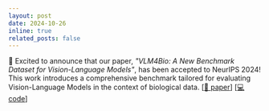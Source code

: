 ```yaml
---
layout: post
date: 2024-10-26
inline: true
related_posts: false
---
```

:rocket: Excited to announce that our paper, *"VLM4Bio: A New Benchmark Dataset for Vision-Language Models"*, has been accepted to NeurIPS 2024! This work introduces a comprehensive benchmark tailored for evaluating Vision-Language Models in the context of biological data. [<a href="https://arxiv.org/abs/2408.16176">:page_facing_up: paper</a>] [<a href="https://github.com/Imageomics/VLM4Bio">:computer: code</a>]